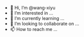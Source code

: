 - 👋 Hi, I’m @wang-xiyu
- 👀 I’m interested in ...
- 🌱 I’m currently learning ...
- 💞️ I’m looking to collaborate on ...
- 📫 How to reach me ...

<!---
wang-xiyu/wang-xiyu is a ✨ special ✨ repository because its `README.md` (this file) appears on your GitHub profile.
You can click the Preview link to take a look at your changes.
--->
